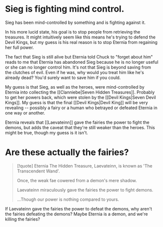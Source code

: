 # Sieg is fighting mind control.
Sieg has been mind-controlled by something and is fighting against it.

In his more lucid state, his goal is to stop people from retrieving the treasures. It might intuitively seem like this means he's trying to defend the Devil Kings, but my guess is his real reason is to stop Eternia from regaining her full power.

The fact that Sieg is still alive but Eternia told Chuck to "forget about him" reads to me that Eternia has abandoned Sieg because he is no longer useful or she can no longer control him. It's not that Sieg is beyond saving from the clutches of evil. Even if he was, why would you treat him like he's already dead? You'd surely want to save him if you could.

My guess is that Sieg, as well as the heroes, were mind-controlled by Eternia into collecting the [[Clanniebe|Seven Hidden Treasures]]. Probably to get her powers back, which were stolen by the [[Devil Kings|Seven Devil Kings]]. My guess is that the final [[Devil Kings|Devil King]] will be very revealing -- possibly a fairy or a human who betrayed or defeated Eternia in one way or another.

Eternia reveals that [[Laevateinn]] gave the fairies the power to fight the demons, but adds the caveat that they're still weaker than the heroes. This might be true, though my guess is it isn't.
# Are these actually the fairies?
> [!quote] Eternia
>The Hidden Treasure, Laevateinn, is known as 'The Transcendent Wand'.
>
>Once, the weak fae cowered from a demon's mere shadow.
>
>Laevateinn miraculously gave the fairies the power to fight demons.
>
>...Though our power is nothing compared to yours.

If Laevateinn gave the fairies the power to defeat the demons, why aren't the fairies defeating the demons? Maybe Eternia is a demon, and we're killing the fairies?